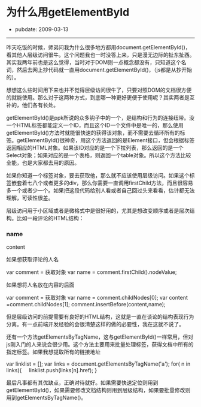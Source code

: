 # 为什么用getElementById

- pubdate: 2009-03-13

--------------------------


昨天吃饭的时候，师弟问我为什么很多地方都用document.getElementById()，看其他人层级访问很牛。这个问题我也一时没答上来，只是漫无边际的扯东扯西。其实我两年前也是这么觉得，当时对于DOM则一点概念都没有，只知道这个名词，然后去网上抄代码就一直用document.getElementById()，（js都是从抄开始的）。

想想这么些时间用下来也并不觉得层级访问很牛了，只要对照DOM的文档很方便的就能使用。那么对于这两种方式，到底哪一种更好更便于使用呢？其实两者是互补的，他们各有长处。

getElementById()是ppk所说的众多钩子中的一个，是结构和行为的连接纽带。没一个HTML标签都能定义一个ID，而且这个ID一个文件中是唯一的，那么使用getElementById()方法时就能很快速的获得该对象，而不需要去循环所有的标签。getElementById()很神奇，用这个方法返回的是Element接口，但会根据标签返回相应的HTML对象。如果该ID对应的是一个下拉列表，那么返回的是一个Select对象；如果对应的是一个表格，则返回一个table对象。所以这个方法比较全能，也是大家都去用的原因。

如果你知道一个标签对象，要去获取他，那么就不应该使用层级访问。如果这个标签嵌套着七八个或者更多的div，那么你需要一直调用firstChild方法，而且很容易多一个或者少一个。如果把这段代码给别人看或者自己回过头来看看，估计都无法理解，可读性很差。

层级访问用于小区域或者是微格式中是很好用的，尤其是想改变顺序或者是层次结构。比如一段评论的HTML结构：



<div class="comment">
<h3>name</h3>
<p>content</p>
</div>


如果想获取评论的人名


var comment = 获取对象
var name = comment.firstChild().nodeValue;


如果想将人名放在内容的后面


var comment = 获取对象
var name = comment.childNodes[0];
var content =comment.childNodes[1];
comment.insertBefore(content,name);


但是层级访问的前提需要有良好的HTML结构，这就是一直在谈论的结构表现行为分离。有一点前端开发经验的会很清楚这样的做的必要性，我在这就不说了。

还有一个方法getElementsByTagName，这与getElementById()一样常用，但对js刚入门的人来说会很少用。这个方法主要用来批量处理标签，获得文档中所有的指定标签。如果我想提取所有的链接地址


var linklist = [];
var links = document.getElementsByTagName('a');
for( n in links){
    linklist.push(links[n].href);
}


最后凡事都有其优缺点，正确对待就好。如果需要快速定位则用到getElementById()，如果需要修改文档结构则用到层级结构，如果要批量修改则用到getElementsByTagName()。
